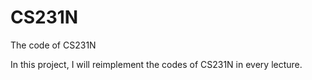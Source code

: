 # CS231N
The code of CS231N  

In this project, I will reimplement the codes of CS231N in every lecture.
